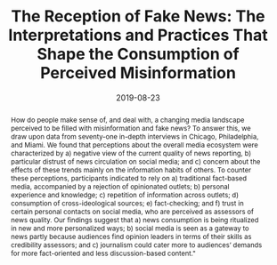 ---
title: "The Reception of Fake News: The Interpretations and Practices That Shape the Consumption of Perceived Misinformation"
date: 2019-08-23
publishDate: 2019-08-23
authors: ["Celeste Wagner", "Pablo Boczkowski"]
publication_types: ["2"]
abstract: How do people make sense of, and deal with, a changing media landscape perceived to be filled with misinformation and fake news? To answer this, we draw upon data from seventy-one in-depth interviews in Chicago, Philadelphia, and Miami. We found that perceptions about the overall media ecosystem were characterized by a) negative view of the current quality of news reporting, b) particular distrust of news circulation on social media; and c) concern about the effects of these trends mainly on the information habits of others. To counter these perceptions, participants indicated to rely on a) traditional fact-based media, accompanied by a rejection of opinionated outlets; b) personal experience and knowledge; c) repetition of information across outlets; d) consumption of cross-ideological sources; e) fact-checking; and f) trust in certain personal contacts on social media, who are perceived as assessors of news quality. Our findings suggest that a) news consumption is being ritualized in new and more personalized ways; b) social media is seen as a gateway to news partly because audiences find opinion leaders in terms of their skills as credibility assessors; and c) journalism could cater more to audiences’ demands for more fact-oriented and less discussion-based content."
featured: false
image:
  preview_only: true
publication: "*Digital Journalism*"
#url_pdf: "https://doi.org/10.1177/1464884919878545"
doi: "10.1080/21670811.2019.1653208"
---